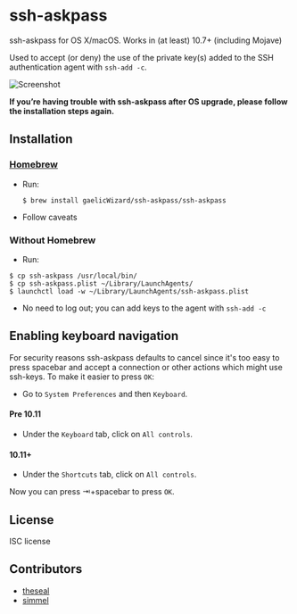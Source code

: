 ssh-askpass
===========

ssh-askpass for OS X/macOS. Works in (at least) 10.7+ (including Mojave)

Used to accept (or deny) the use of the private key(s) added to the SSH authentication agent with `ssh-add -c`.

![Screenshot](https://github.com/gaelicWizard/ssh-askpass/raw/main/sample/ssh-askpass.png)

**If you’re having trouble with ssh-askpass after OS upgrade, please follow the installation steps again.**

## Installation

### [Homebrew](http://brew.sh/)
* Run:

    ```
    $ brew install gaelicWizard/ssh-askpass/ssh-askpass
    ```
* Follow caveats

### Without Homebrew

* Run:
```
$ cp ssh-askpass /usr/local/bin/
$ cp ssh-askpass.plist ~/Library/LaunchAgents/
$ launchctl load -w ~/Library/LaunchAgents/ssh-askpass.plist
```
* No need to log out; you can add keys to the agent with `ssh-add -c`

## Enabling keyboard navigation
For security reasons ssh-askpass defaults to cancel since it's too easy to
press spacebar and accept a connection or other actions which might use
ssh-keys. To make it easier to press `OK`:

* Go to `System Preferences` and then `Keyboard`.

#### Pre 10.11
* Under the `Keyboard` tab, click on `All controls`.

#### 10.11+
* Under the `Shortcuts` tab, click on `All controls`.

Now you can press ⇥+spacebar to press `OK`.

## License
ISC license

## Contributors
* [theseal](https://github.com/theseal)
* [simmel](https://github.com/simmel)
